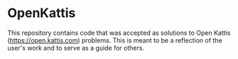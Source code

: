 # OpenKattis
This repository contains code that was accepted as solutions to Open Kattis (https://open.kattis.com) problems. This is meant to be a reflection of the user's work and to serve as a guide for others.
